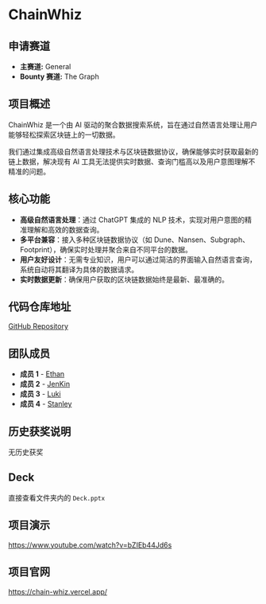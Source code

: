 # ChainWhiz

## 申请赛道

- **主赛道:** General
- **Bounty 赛道:** The Graph

## 项目概述

ChainWhiz 是一个由 AI 驱动的聚合数据搜索系统，旨在通过自然语言处理让用户能够轻松探索区块链上的一切数据。

我们通过集成高级自然语言处理技术与区块链数据协议，确保能够实时获取最新的链上数据，解决现有 AI 工具无法提供实时数据、查询门槛高以及用户意图理解不精准的问题。

## 核心功能

- **高级自然语言处理**：通过 ChatGPT 集成的 NLP 技术，实现对用户意图的精准理解和高效的数据查询。
- **多平台兼容**：接入多种区块链数据协议（如 Dune、Nansen、Subgraph、Footprint），确保实时处理并聚合来自不同平台的数据。
- **用户友好设计**：无需专业知识，用户可以通过简洁的界面输入自然语言查询，系统自动将其翻译为具体的数据请求。
- **实时数据更新**：确保用户获取的区块链数据始终是最新、最准确的。

## 代码仓库地址

[GitHub Repository](https://github.com/chiguayeshao/chain-whiz)

## 团队成员

- **成员 1** - [Ethan](https://github.com/chiguayeshao)
- **成员 2** - [JenKin](https://github.com/Qinsir7)
- **成员 3** - [Luki](https://github.com/0xLukin)
- **成员 4** - [Stanley](https://github.com/blockma001)

## 历史获奖说明

无历史获奖

## Deck

直接查看文件夹内的 `Deck.pptx`

## 项目演示

https://www.youtube.com/watch?v=bZIEb44Jd6s

## 项目官网

https://chain-whiz.vercel.app/
